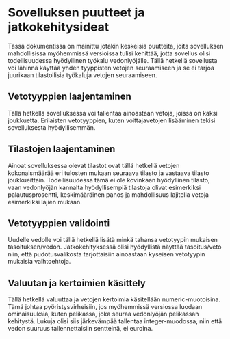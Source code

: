 # Sovelluksen puutteet ja jatkokehitysideat
Tässä dokumentissa on mainittu jotakin keskeisiä puutteita, joita sovelluksen mahdollisissa myöhemmissä versioissa tulisi kehittää, jotta sovellus olisi todellisuudessa hyödyllinen työkalu vedonlyöjälle. Tällä hetkellä sovellusta voi lähinnä käyttää yhden tyyppisten vetojen seuraamiseen ja se ei tarjoa juurikaan tilastollisia työkaluja vetojen seuraamiseen.

## Vetotyyppien laajentaminen
Tällä hetkellä sovelluksessa voi tallentaa ainoastaan vetoja, joissa on kaksi joukkuetta. Erilaisten vetotyyppien, kuten voittajavetojen lisääminen tekisi sovelluksesta hyödyllisemmän.

## Tilastojen laajentaminen
Ainoat sovelluksessa olevat tilastot ovat tällä hetkellä vetojen kokonaismäärää eri tulosten mukaan seuraava tilasto ja vastaava tilasto joukkueittain. Todellisuudessa tämä ei ole kovinkaan hyödyllinen tilasto, vaan vedonlyöjän kannalta hyödyllisempiä tilastoja olivat esimerkiksi palautusprosentti, keskimääräinen panos ja mahdollisuus lajitella vetoja esimerkiksi lajien mukaan.

## Vetotyyppien validointi
Uudelle vedolle voi tällä hetkellä lisätä minkä tahansa vetotyypin mukaisen tasoituksen/vedon. Jatkokehityksessä olisi hyödyllistä näyttää tasoitus/veto niin, että pudotusvalikosta tarjottaisiin ainoastaan kyseisen vetotyypin mukaisia vaihtoehtoja.

## Valuutan ja kertoimien käsittely
Tällä hetkellä valuuttaa ja vetojen kertoimia käsitellään numeric-muotoisina. Tämä johtaa pyöristysvirheisiin, jos myöhemmissä versiossa luodaan ominaisuuksia, kuten pelikassa, joka seuraa vedonlyöjän pelikassan kehitystä. Lukuja olisi siis järkevämpää tallentaa integer-muodossa, niin että vedon suuruus tallennettaisiin sentteinä, ei euroina.

